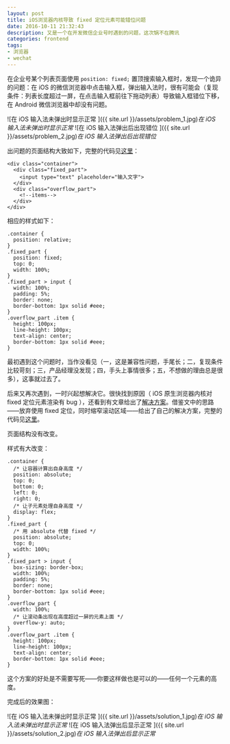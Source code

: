 ```yaml
---
layout: post
title: iOS浏览器内核导致 fixed 定位元素可能错位问题
date: 2016-10-11 21:32:43
description: 又是一个在开发微信企业号时遇到的问题，这次锅不在腾讯
categories: frontend
tags:
- 浏览器
- wechat
---
```


在企业号某个列表页面使用 `position: fixed;` 置顶搜索输入框时，发现一个诡异的问题：在 iOS 的微信浏览器中点击输入框，弹出输入法时，很有可能会（复现条件：列表长度超过一屏，在点击输入框前往下拖动列表）导致输入框错位下移，在 Android 微信浏览器中却没有问题。

![在 iOS 输入法未弹出时显示正常 ]({{ site.url }}/assets/problem_1.jpg)*在 iOS 输入法未弹出时显示正常*
![在 iOS 输入法弹出后出现错位 ]({{ site.url }}/assets/problem_2.jpg)*在 iOS 输入法弹出后出现错位*

出问题的页面结构大致如下，完整的代码见[这里](https://gist.github.com/zymiboxpay/1e0a620284d1cf320f5f9603779a728d)：

    <div class="container">
      <div class="fixed_part">
        <input type="text" placeholder="输入文字">
      </div>
      <div class="overflow_part">
        <!--items-->
      </div>
    </div>

相应的样式如下：

    .container {
      position: relative;
    }
    .fixed_part {
      position: fixed;
      top: 0;
      width: 100%;
    }
    .fixed_part > input {
      width: 100%;
      padding: 5%;
      border: none;
      border-bottom: 1px solid #eee;
    }
    .overflow_part .item {
      height: 100px;
      line-height: 100px;
      text-align: center;
      border-bottom: 1px solid #eee;
    }

最初遇到这个问题时，当作没看见（一，这是兼容性问题，手尾长；二，复现条件比较苛刻；三，产品经理没发现；四，手头上事情很多；五，不想做的理由总是很多），这事就过去了。

后来又再次遇到，一时兴起想解决它。很快找到原因（ iOS 原生浏览器内核对 fixed 定位元素渲染有 bug ），还看到有文章给出了[解决方案](http://efe.baidu.com/blog/mobile-fixed-layout/)。借鉴文中的思路——放弃使用 fixed 定位，同时缩窄滚动区域——给出了自己的解决方案，完整的代码见[这里](https://gist.github.com/zymiboxpay/de6885576848a072b776c51acc556737)。


页面结构没有改变。

样式有大改变：

    .container {
      /* 让容器计算出自身高度 */
      position: absolute;
      top: 0;
      bottom: 0;
      left: 0;
      right: 0;
      /* 让子元素处理自身高度 */
      display: flex;
    }
    .fixed_part {
      /* 用 absolute 代替 fixed */
      position: absolute;
      top: 0;
      width: 100%;
    }
    .fixed_part > input {
      box-sizing: border-box;
      width: 100%;
      padding: 5%;
      border: none;
      border-bottom: 1px solid #eee;
    }
    .overflow_part {
      width: 100%;
      /* 让滚动条出现在高度超过一屏的元素上面 */
      overflow-y: auto;
    }
    .overflow_part .item {
      height: 100px;
      line-height: 100px;
      text-align: center;
      border-bottom: 1px solid #eee;
    }

这个方案的好处是不需要写死——你要这样做也是可以的——任何一个元素的高度。

完成后的效果图：

![在 iOS 输入法未弹出时显示正常 ]({{ site.url }}/assets/solution_1.jpg)*在 iOS 输入法未弹出时显示正常*
![在 iOS 输入法弹出后显示正常 ]({{ site.url }}/assets/solution_2.jpg)*在 iOS 输入法弹出后显示正常*